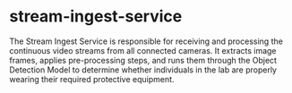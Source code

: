 # stream-ingest-service
The Stream Ingest Service is responsible for receiving and processing the continuous video streams from all connected cameras. It extracts image frames, applies pre-processing steps, and runs them through the Object Detection Model to determine whether individuals in the lab are properly wearing their required protective equipment.
